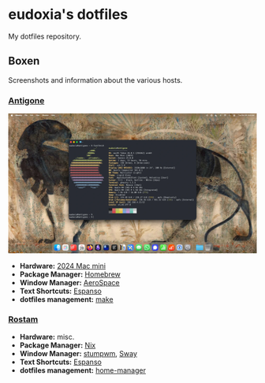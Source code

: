# eudoxia's dotfiles

My dotfiles repository.

## Boxen

Screenshots and information about the various hosts.

### [Antigone](https://github.com/eudoxia0/dotfiles/tree/master/hosts/antigone)

![Screenshot of a macOS desktop, showing a centered terminal window, displaying system information output by the fastfetch program.](images/antigone.webp)

- **Hardware:** [2024 Mac mini](https://support.apple.com/en-au/121555)
- **Package Manager:** [Homebrew](https://brew.sh/)
- **Window Manager:** [AeroSpace](https://github.com/nikitabobko/AeroSpace)
- **Text Shortcuts:** [Espanso](https://espanso.org/)
- **dotfiles management:** [make](https://github.com/eudoxia0/dotfiles/blob/master/hosts/antigone/Makefile)

### [Rostam](https://github.com/eudoxia0/dotfiles/tree/master/hosts/rostam)

- **Hardware:** misc.
- **Package Manager:** [Nix](https://nixos.org/)
- **Window Manager:** [stumpwm](https://stumpwm.github.io/), [Sway](https://swaywm.org/)
- **Text Shortcuts:** [Espanso](https://espanso.org/)
- **dotfiles management:** [home-manager](https://nix-community.github.io/home-manager/)
